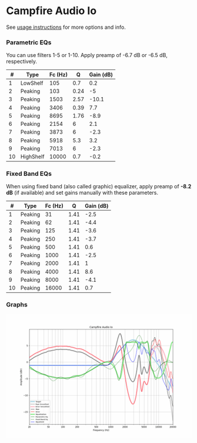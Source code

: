 # Campfire Audio Io
See [usage instructions](https://github.com/jaakkopasanen/AutoEq#usage) for more options and info.

### Parametric EQs
You can use filters 1-5 or 1-10. Apply preamp of -6.7 dB or -6.5 dB, respectively.

|   # | Type      |   Fc (Hz) |    Q |   Gain (dB) |
|-----|-----------|-----------|------|-------------|
|   1 | LowShelf  |       105 | 0.7  |         0.2 |
|   2 | Peaking   |       103 | 0.24 |        -5   |
|   3 | Peaking   |      1503 | 2.57 |       -10.1 |
|   4 | Peaking   |      3406 | 0.39 |         7.7 |
|   5 | Peaking   |      8695 | 1.76 |        -8.9 |
|   6 | Peaking   |      2154 | 6    |         2.1 |
|   7 | Peaking   |      3873 | 6    |        -2.3 |
|   8 | Peaking   |      5918 | 5.3  |         3.2 |
|   9 | Peaking   |      7013 | 6    |        -2.3 |
|  10 | HighShelf |     10000 | 0.7  |        -0.2 |

### Fixed Band EQs
When using fixed band (also called graphic) equalizer, apply preamp of **-8.2 dB** (if available) and set gains manually with these parameters.

|   # | Type    |   Fc (Hz) |    Q |   Gain (dB) |
|-----|---------|-----------|------|-------------|
|   1 | Peaking |        31 | 1.41 |        -2.5 |
|   2 | Peaking |        62 | 1.41 |        -4.4 |
|   3 | Peaking |       125 | 1.41 |        -3.6 |
|   4 | Peaking |       250 | 1.41 |        -3.7 |
|   5 | Peaking |       500 | 1.41 |         0.6 |
|   6 | Peaking |      1000 | 1.41 |        -2.5 |
|   7 | Peaking |      2000 | 1.41 |         1   |
|   8 | Peaking |      4000 | 1.41 |         8.6 |
|   9 | Peaking |      8000 | 1.41 |        -4.1 |
|  10 | Peaking |     16000 | 1.41 |         0.7 |

### Graphs
![](./Campfire%20Audio%20Io.png)
